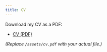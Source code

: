 ```yaml
---
title: CV
---
```


Download my CV as a PDF:

- [CV (PDF)](/assets/cv.pdf)

*(Replace `/assets/cv.pdf` with your actual file.)*
